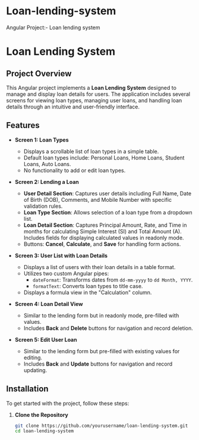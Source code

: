 # Loan-lending-system
Angular Project:- Loan lending system

# Loan Lending System

## Project Overview

This Angular project implements a **Loan Lending System** designed to manage and display loan details for users. The application includes several screens for viewing loan types, managing user loans, and handling loan details through an intuitive and user-friendly interface.

## Features

- **Screen 1: Loan Types**
  - Displays a scrollable list of loan types in a simple table.
  - Default loan types include: Personal Loans, Home Loans, Student Loans, Auto Loans.
  - No functionality to add or edit loan types.

- **Screen 2: Lending a Loan**
  - **User Detail Section**: Captures user details including Full Name, Date of Birth (DOB), Comments, and Mobile Number with specific validation rules.
  - **Loan Type Section**: Allows selection of a loan type from a dropdown list.
  - **Loan Detail Section**: Captures Principal Amount, Rate, and Time in months for calculating Simple Interest (SI) and Total Amount (A). Includes fields for displaying calculated values in readonly mode.
  - Buttons: **Cancel**, **Calculate**, and **Save** for handling form actions.

- **Screen 3: User List with Loan Details**
  - Displays a list of users with their loan details in a table format.
  - Utilizes two custom Angular pipes:
    - `dateFormat`: Transforms dates from `dd-mm-yyyy` to `dd Month, YYYY`.
    - `formatText`: Converts loan types to title case.
  - Displays a formula view in the "Calculation" column.

- **Screen 4: Loan Detail View**
  - Similar to the lending form but in readonly mode, pre-filled with values.
  - Includes **Back** and **Delete** buttons for navigation and record deletion.

- **Screen 5: Edit User Loan**
  - Similar to the lending form but pre-filled with existing values for editing.
  - Includes **Back** and **Update** buttons for navigation and record updating.

## Installation

To get started with the project, follow these steps:

1. **Clone the Repository**

   ```bash
   git clone https://github.com/yourusername/loan-lending-system.git
   cd loan-lending-system



